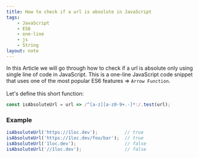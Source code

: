 ```yaml
---
title: How to check if a url is absolute in JavaScript
tags:
    - JavaScript
    - ES6
    - one-line
    - js
    - String
layout: note
---
```




In this Article we will go through how to check if a url is absolute only using single line of code in JavaScript.
This is a one-line JavaScript code snippet that uses one of the most popular ES6 features => `Arrow Function`.
<br/>
<br/>
Let's define this short function:

```js {.wrap}
const isAbsoluteUrl = url => /^[a-z][a-z0-9+.-]*:/.test(url);
```

### Example

```js {.wrap}
isAbsoluteUrl('https://1loc.dev');          // true
isAbsoluteUrl('https://1loc.dev/foo/bar');  // true
isAbsoluteUrl('1loc.dev');                  // false
isAbsoluteUrl('//1loc.dev');                // false
```